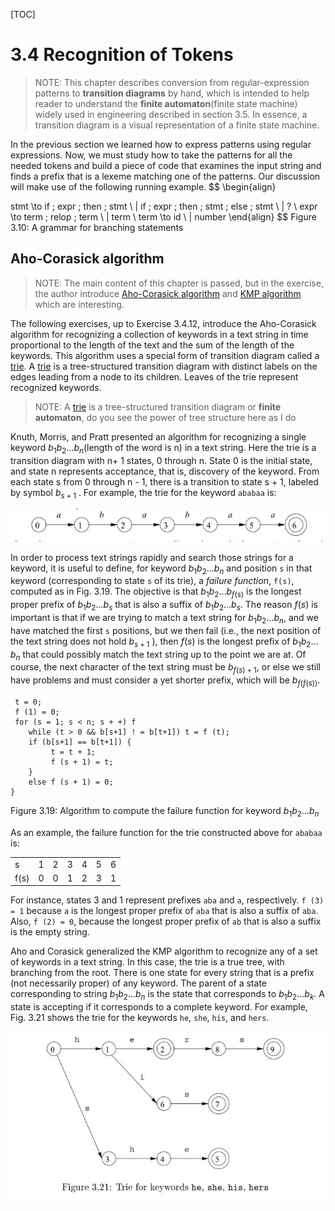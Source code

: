 [TOC]



# 3.4 Recognition of Tokens

> NOTE:  This chapter  describes conversion from regular-expression patterns to **transition diagrams** by hand, which is intended to help reader to understand the **finite automaton**(finite state machine) widely used in engineering described in section 3.5. In essence, a transition diagram is a visual representation of a finite state machine.

In the previous section we learned how to express patterns using regular expressions. Now, we must study how to take the patterns for all the needed tokens and build a piece of code that examines the input string and finds a prefix that is a lexeme matching one of the patterns. Our discussion will make use of the following running example.
$$
\begin{align}

stmt \to if \; expr \; then \; stmt  \\
| if \; expr \; then \; stmt \; else \; stmt \\
| ? \\
expr \to term \; relop \; term \\
| term \\
term \to id \\
| number
\end{align}
$$
Figure 3.10: A grammar for branching statements



## Aho-Corasick algorithm 

> NOTE: The main content of this chapter is passed, but in the exercise,  the author introduce [Aho-Corasick algorithm](https://en.wikipedia.org/wiki/Aho%E2%80%93Corasick_algorithm) and [KMP algorithm](https://en.wikipedia.org/wiki/Knuth%E2%80%93Morris%E2%80%93Pratt_algorithm) which are interesting.

The following exercises, up to Exercise 3.4.12, introduce the Aho-Corasick algorithm for recognizing a collection of keywords in a text string in time proportional to the length of the text and the sum of the length of the keywords. This algorithm uses a special form of transition diagram called a [trie](https://en.wikipedia.org/wiki/Trie). A [trie](https://en.wikipedia.org/wiki/Trie) is a tree-structured transition diagram with distinct labels on the edges leading from a node to its children. Leaves of the trie represent recognized keywords.

> NOTE: A [trie](https://en.wikipedia.org/wiki/Trie) is a tree-structured transition diagram or **finite automaton**, do you see the power of tree structure here as I do

Knuth, Morris, and Pratt presented an algorithm for recognizing a single keyword $b_1 b_2 \dots b_n$(length of the word is n) in a text string. Here the trie is a transition diagram with n+ 1 states, 0 through n. State 0 is the initial state, and state n represents acceptance, that is, discovery of the keyword. From each state s from 0 through n - 1, there is a transition to state s + 1, labeled by symbol $b_{s+1}$ . For example, the trie for the keyword `ababaa` is:

![](./Figure-trie.jpg)

In order to process text strings rapidly and search those strings for a keyword, it is useful to define, for keyword $b_1 b_2 \dots b_n$ and position `s` in that keyword (corresponding to state `s` of its trie),  a *failure function*, `f(s)`, computed as in Fig. 3.19.  The objective is that $b_1 b_2 \dots b_{f(s)}$ is the longest proper prefix of $b_1 b_2 \dots b_s$ that is also a suffix of $b_1 b_2 \dots b_s$.  The reason $f (s)$ is important is that if we are trying to match a text string for $b_1 b_2 \dots b_n$,  and we have matched the first `s` positions, but we then fail (i.e., the next position of the text string does not hold $b_{s+1}$ ), then $f (s)$ is the longest prefix of  $b_1 b_2 \dots b_n$ that could possibly match the text string up to the point we are at. Of course, the next character of the text string must be $b_{f (s)+1}$, or else we still have problems and must consider a yet shorter prefix, which will be $b_{f (f (s))}$.

```pseudocode
 t = 0;
 f (1) = 0;
 for (s = 1; s < n; s + +) f
 	while (t > 0 && b[s+1] ! = b[t+1]) t = f (t);
 	if (b[s+1] == b[t+1]) {
         t = t + 1;
         f (s + 1) = t;
    }
 	else f (s + 1) = 0;
}
```

Figure 3.19: Algorithm to compute the failure function for keyword $b_1 b_2 \dots b_n$

As an example, the failure function for the trie constructed above for `ababaa` is:

|      |      |      |      |      |      |      |
| ---- | ---- | ---- | ---- | ---- | ---- | ---- |
| s    | 1    | 2    | 3    | 4    | 5    | 6    |
| f(s) | 0    | 0    | 1    | 2    | 3    | 1    |

For instance, states 3 and 1 represent prefixes `aba` and `a`, respectively. `f (3) = 1` because `a` is the longest proper prefix of `aba` that is also a suffix of `aba`. Also, `f (2) = 0`, because the longest proper prefix of `ab` that is also a suffix is the empty string.



Aho and Corasick generalized the KMP algorithm to recognize any of a set of keywords in a text string. In this case, the trie is a true tree, with branching from the root. There is one state for every string that is a prefix (not necessarily proper) of any keyword. The parent of a state corresponding to string $b_1 b_2 \dots b_n$ is the state that corresponds to $b_1 b_2 \dots b_k$. A state is accepting if it corresponds to a complete keyword. For example, Fig. 3.21 shows the trie for the keywords `he`, `she`, `his`, and `hers`.

![](./Figure3.21Trie-for-keywords-he-she-his-hers.jpg)

